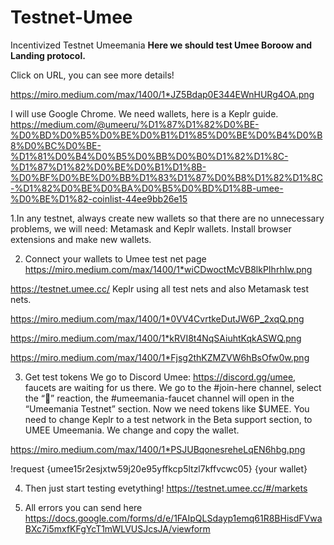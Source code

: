# Testnet-Umee
Incentivized Testnet Umeemania
**Here we should test Umee Boroow and Landing protocol.**

Click on URL, you can see more details!

https://miro.medium.com/max/1400/1*JZ5Bdap0E344EWnHURg4OA.png

I will use Google Chrome.
We need wallets, here is a Keplr guide. 
https://medium.com/@umeeru/%D1%87%D1%82%D0%BE-%D0%BD%D0%B5%D0%BE%D0%B1%D1%85%D0%BE%D0%B4%D0%B8%D0%BC%D0%BE-%D1%81%D0%B4%D0%B5%D0%BB%D0%B0%D1%82%D1%8C-%D1%87%D1%82%D0%BE%D0%B1%D1%8B-%D0%BF%D0%BE%D0%BB%D1%83%D1%87%D0%B8%D1%82%D1%8C-%D1%82%D0%BE%D0%BA%D0%B5%D0%BD%D1%8B-umee-%D0%BE%D1%82-coinlist-44ee9bb26e15

1.In any testnet, always create new wallets so that there are no unnecessary problems, we will need: Metamask and Keplr wallets. 
  Install browser extensions and make new wallets.

2. Connect your wallets to Umee test net page
https://miro.medium.com/max/1400/1*wiCDwoctMcVB8lkPIhrhIw.png

https://testnet.umee.cc/
Keplr using all test nets and also Metamask test nets.

https://miro.medium.com/max/1400/1*0VV4CvrtkeDutJW6P_2xqQ.png

https://miro.medium.com/max/1400/1*kRVI8t4NqSAiuhtKqkASWQ.png

https://miro.medium.com/max/1400/1*Fjsg2thKZMZVW6hBsOfw0w.png

3. Get test tokens
We go to Discord Umee: https://discord.gg/umee, faucets are waiting for us there. We go to the #join-here channel, select the “🐙” reaction, the #umeemania-faucet channel will open in the “Umeemania Testnet” section. 
Now we need tokens like $UMEE. You need to change Keplr to a test network in the Beta support section, to UMEE Umeemania. We change and copy the wallet.

https://miro.medium.com/max/1400/1*PSJUBqonesreheLqEN6hbg.png

!request {umee15r2esjxtw59j20e95yffkcp5ltzl7kffvcwc05} {your wallet}

4. Then just start testing evetything!
https://testnet.umee.cc/#/markets

5. All errors you can send here https://docs.google.com/forms/d/e/1FAIpQLSdayp1emq61R8BHisdFVwaBXc7i5mxfKFgYcT1mWLVUSJcsJA/viewform
